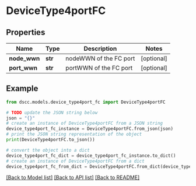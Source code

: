 # DeviceType4portFC


## Properties

Name | Type | Description | Notes
------------ | ------------- | ------------- | -------------
**node_wwn** | **str** | nodeWWN of the FC port | [optional] 
**port_wwn** | **str** | portWWN of the FC port | [optional] 

## Example

```python
from dscc.models.device_type4port_fc import DeviceType4portFC

# TODO update the JSON string below
json = "{}"
# create an instance of DeviceType4portFC from a JSON string
device_type4port_fc_instance = DeviceType4portFC.from_json(json)
# print the JSON string representation of the object
print(DeviceType4portFC.to_json())

# convert the object into a dict
device_type4port_fc_dict = device_type4port_fc_instance.to_dict()
# create an instance of DeviceType4portFC from a dict
device_type4port_fc_from_dict = DeviceType4portFC.from_dict(device_type4port_fc_dict)
```
[[Back to Model list]](../README.md#documentation-for-models) [[Back to API list]](../README.md#documentation-for-api-endpoints) [[Back to README]](../README.md)


